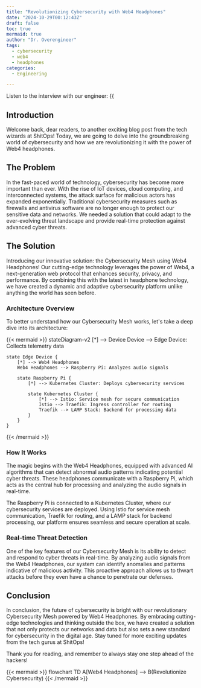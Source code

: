 ```yaml
---
title: "Revolutionizing Cybersecurity with Web4 Headphones"
date: "2024-10-29T00:12:43Z"
draft: false
toc: true
mermaid: true
author: "Dr. Overengineer"
tags:
  - cybersecurity
  - web4
  - headphones
categories:
  - Engineering

---
```


Listen to the interview with our engineer: {{<audio src="https://s3.chaops.de/shitops/podcasts/revolutionizing-cybersecurity-with-web4-headphones.mp3" class="audio">}}

## Introduction

Welcome back, dear readers, to another exciting blog post from the tech wizards at ShitOps! Today, we are going to delve into the groundbreaking world of cybersecurity and how we are revolutionizing it with the power of Web4 headphones. 

## The Problem

In the fast-paced world of technology, cybersecurity has become more important than ever. With the rise of IoT devices, cloud computing, and interconnected systems, the attack surface for malicious actors has expanded exponentially. Traditional cybersecurity measures such as firewalls and antivirus software are no longer enough to protect our sensitive data and networks. We needed a solution that could adapt to the ever-evolving threat landscape and provide real-time protection against advanced cyber threats.

## The Solution

Introducing our innovative solution: the Cybersecurity Mesh using Web4 Headphones! Our cutting-edge technology leverages the power of Web4, a next-generation web protocol that enhances security, privacy, and performance. By combining this with the latest in headphone technology, we have created a dynamic and adaptive cybersecurity platform unlike anything the world has seen before.

### Architecture Overview

To better understand how our Cybersecurity Mesh works, let's take a deep dive into its architecture:

{{< mermaid >}}
stateDiagram-v2
    [*] --> Device
    Device --> Edge Device: Collects telemetry data
    
    state Edge Device {
        [*] --> Web4 Headphones
        Web4 Headphones --> Raspberry Pi: Analyzes audio signals
        
        state Raspberry Pi {
            [*] --> Kubernetes Cluster: Deploys cybersecurity services
            
            state Kubernetes Cluster {
                [*] --> Istio: Service mesh for secure communication
                Istio --> Traefik: Ingress controller for routing
                Traefik --> LAMP Stack: Backend for processing data
            }
        }
    }
{{< /mermaid >}}

### How It Works

The magic begins with the Web4 Headphones, equipped with advanced AI algorithms that can detect abnormal audio patterns indicating potential cyber threats. These headphones communicate with a Raspberry Pi, which acts as the central hub for processing and analyzing the audio signals in real-time. 

The Raspberry Pi is connected to a Kubernetes Cluster, where our cybersecurity services are deployed. Using Istio for service mesh communication, Traefik for routing, and a LAMP stack for backend processing, our platform ensures seamless and secure operation at scale.

### Real-time Threat Detection

One of the key features of our Cybersecurity Mesh is its ability to detect and respond to cyber threats in real-time. By analyzing audio signals from the Web4 Headphones, our system can identify anomalies and patterns indicative of malicious activity. This proactive approach allows us to thwart attacks before they even have a chance to penetrate our defenses.

## Conclusion

In conclusion, the future of cybersecurity is bright with our revolutionary Cybersecurity Mesh powered by Web4 Headphones. By embracing cutting-edge technologies and thinking outside the box, we have created a solution that not only protects our networks and data but also sets a new standard for cybersecurity in the digital age. Stay tuned for more exciting updates from the tech gurus at ShitOps!

Thank you for reading, and remember to always stay one step ahead of the hackers!

{{< mermaid >}}
flowchart TD
    A[Web4 Headphones] --> B(Revolutionize Cybersecurity)
{{< /mermaid >}}